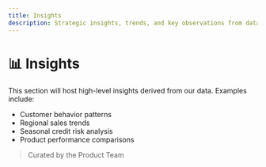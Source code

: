 ```yaml
---
title: Insights
description: Strategic insights, trends, and key observations from data across the business.
---
```


# 📊 Insights

This section will host high-level insights derived from our data. Examples include:

- Customer behavior patterns
- Regional sales trends
- Seasonal credit risk analysis
- Product performance comparisons

> Curated by the Product Team

